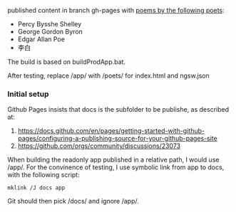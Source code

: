 published content in branch gh-pages with [poems by the following poets](https://zijianhuang.github.io/poets/):
* Percy Bysshe Shelley
* George Gordon Byron
* Edgar Allan Poe
* 李白

The build is based on buildProdApp.bat.

After testing, replace /app/ with /poets/ for index.html and ngsw.json

### Initial setup
Github Pages insists that docs is the subfolder to be publishe, as described at:

1. https://docs.github.com/en/pages/getting-started-with-github-pages/configuring-a-publishing-source-for-your-github-pages-site
2. https://github.com/orgs/community/discussions/23073

When building the readonly app published in a relative path, I would use /app/. For the convinence of testing, I use symbolic link from app to docs, with the following script:

```
mklink /J docs app
```

Git should then pick /docs/ and ignore /app/.
